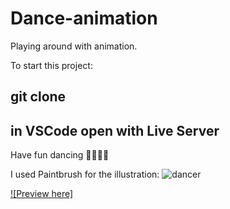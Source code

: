 # Dance-animation
Playing around with animation. 

To start this project:
## git clone <this repository>
## in VSCode open with Live Server

Have fun dancing 💃🏻🕺🏻

I used Paintbrush for the illustration: 
![dancer](https://user-images.githubusercontent.com/35815182/95192873-25498080-07d3-11eb-9fbd-8bab1e3e2b6e.png)

[![Preview here]][1]

[1]: https://lets-dance.netlify.app/
